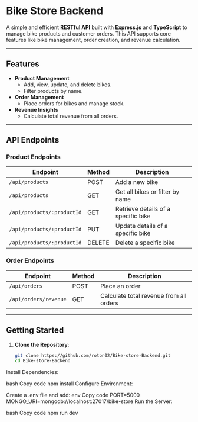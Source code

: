 # Bike Store Backend

A simple and efficient **RESTful API** built with **Express.js** and **TypeScript** to manage bike products and customer orders. This API supports core features like bike management, order creation, and revenue calculation.

---

## Features

- **Product Management**
  - Add, view, update, and delete bikes.
  - Filter products by name.
- **Order Management**
  - Place orders for bikes and manage stock.
- **Revenue Insights**
  - Calculate total revenue from all orders.

---

## API Endpoints

### Product Endpoints

| Endpoint                     | Method | Description                         |
|------------------------------|--------|-------------------------------------|
| `/api/products`              | POST   | Add a new bike                     |
| `/api/products`              | GET    | Get all bikes or filter by name    |
| `/api/products/:productId`   | GET    | Retrieve details of a specific bike|
| `/api/products/:productId`   | PUT    | Update details of a specific bike  |
| `/api/products/:productId`   | DELETE | Delete a specific bike             |

### Order Endpoints

| Endpoint                   | Method | Description                              |
|----------------------------|--------|------------------------------------------|
| `/api/orders`              | POST   | Place an order                          |
| `/api/orders/revenue`      | GET    | Calculate total revenue from all orders |

---

## Getting Started

1. **Clone the Repository**:
   ```bash
   git clone https://github.com/roton02/Bike-store-Backend.git
   cd Bike-store-Backend
Install Dependencies:

bash
Copy code
npm install
Configure Environment:

Create a .env file and add:
env
Copy code
PORT=5000
MONGO_URI=mongodb://localhost:27017/bike-store
Run the Server:

bash
Copy code
npm run dev